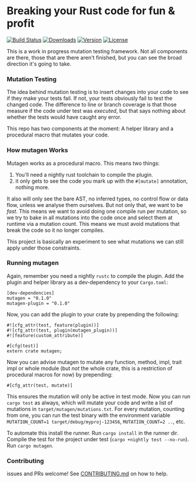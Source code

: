 # Breaking your Rust code for fun & profit

[![Build Status](https://travis-ci.org/llogiq/mutagen.svg?branch=master)](https://travis-ci.org/llogiq/mutagen)
[![Downloads](https://img.shields.io/crates/d/mutagen.svg?style=flat-square)](https://crates.io/crates/mutagen/)
[![Version](https://img.shields.io/crates/v/mutagen.svg?style=flat-square)](https://crates.io/crates/mutagen/)
[![License](https://img.shields.io/crates/l/mutagen.svg?style=flat-square)](https://crates.io/crates/mutagen/)

This is a work in progress mutation testing framework. Not all components are there, those that are there aren't finished, but you can see the broad direction it's going to take.

### Mutation Testing

The idea behind mutation testing is to insert changes into your code to see if they make your tests fail. If not, your tests obviously fail to test the changed code.
The difference to line or branch coverage is that those measure if the code under test was *executed*, but that says nothing about whether the tests would have caught any error.

This repo has two components at the moment: A helper library and a procedural macro that mutates your code.

### How mutagen Works

Mutagen works as a procedural macro. This means two things:

1. You'll need a nightly rust toolchain to compile the plugin.
2. it only gets to see the code you mark up with the `#[mutate]` annotation, nothing more.

It also will only see the bare AST, no inferred types, no control flow or data flow, unless we analyse them ourselves. But not only that, we want to be *fast*.  This means we want to avoid doing one compile run per mutation, so we try to bake in all mutations into the code once and select them at runtime via a mutation count. This means we must avoid mutations that break the code so it no longer compiles.

This project is basically an experiment to see what mutations we can still apply under those constraints.

### Running mutagen

Again, remember you need a nightly `rustc` to compile the plugin. Add the plugin and helper library as a dev-dependency to your `Cargo.toml`:

```
[dev-dependencies]
mutagen = "0.1.0"
mutagen-plugin = "0.1.0"
```

Now, you can add the plugin to your crate by prepending the following:

```
#![cfg_attr(test, feature(plugin))]
#![cfg_attr(test, plugin(mutagen_plugin))]
#![feature(custom_attribute)]

#[cfg(test)]
extern crate mutagen;
```

Now you can advise mutagen to mutate any function, method, impl, trait impl or whole module (but *not* the whole crate, this is a restriction of procedural macros for now) by prepending:

```
#[cfg_attr(test, mutate)]
```

This ensures the mutation will only be active in test mode. Now you can run `cargo test` as always, which will mutate your code and write a list of mutations in `target/mutagen/mutations.txt`. For every mutation, counting from one, you can run the test binary with the environment variable `MUTATION_COUNT=1 target/debug/myproj-123456`, `MUTATION_COUNT=2 ..`, etc.

To automate this install the runner. Run `cargo install` in the runner dir. Compile the test for the project under test (`cargo +nightly test --no-run`). Run `cargo mutagen`.

### Contributing

issues and PRs welcome! See [CONTRIBUTING.md](CONTRIBUTING.md) on how to help.

